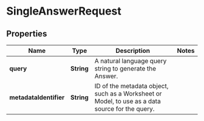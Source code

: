 

# SingleAnswerRequest


## Properties

| Name | Type | Description | Notes |
|------------ | ------------- | ------------- | -------------|
|**query** | **String** | A natural language query string to generate the Answer. |  |
|**metadataIdentifier** | **String** | ID of the metadata object, such as a Worksheet or Model, to use as a data source for the query. |  |



